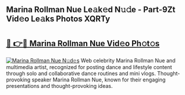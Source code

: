 ## Marina Rollman Nue Le𝚊k𝚎d N𝚞𝚍e - Part-9Zt Vid𝚎o Le𝚊ks Photos XQRTy

# <h2><a href="http://fb67pu.evod.top/?m=Marina+Rollman+Nue">🔗 👉🔴 Marina Rollman Nue Vid𝚎o Ph𝚘t𝚘s</a></h2>

[![Marina Rollman Nue N𝚞d𝚎s](https://i.imgur.com/8V9OHl7.gif)](http://fb67pu.evod.top/?m=Marina+Rollman+Nue)
Web celebrity Marina Rollman Nue and multimedia artist, recognized for posting dance and lifestyle content through solo and collaborative dance routines and mini vlogs. Thought-provoking speaker Marina Rollman Nue, known for their engaging presentations and thought-provoking ideas. 
